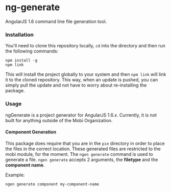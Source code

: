 # ng-generate

AngularJS 1.6 command line file generation tool.

### Installation
You'll need to clone this repository locally, `cd` into the directory and then run the following commands:
```shell
npm install -g
npm link
```

This will install the project globally to your system and then `npm link` will link it to the cloned repository. This way, when an update is pushed, you can simply pull the update and not have to worry about re-installing the package.

### Usage
ngGenerate is a project generator for AngularJS 1.6.x. Currently, it is not built for anything outside of the Mobi Organization.

#### Component Generation
This package does require that you are in the `pie` directory in order to place the files in the correct location. These generated files are restricted to the mobi module, for the moment. The `ngen generate` command is used to generate a file. `ngen generate` accepts 2 arguments, the **filetype** and the **component name**.

Example:
```shell
ngen generate component my-component-name
```
